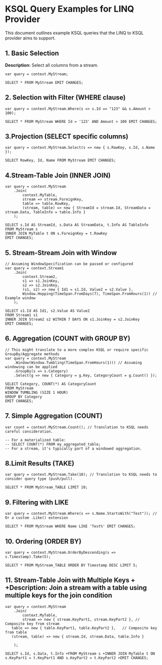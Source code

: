# KSQL Query Examples for LINQ Provider

This document outlines example KSQL queries that the LINQ to KSQL provider aims to support.

## 1. Basic Selection

**Description:** Select all columns from a stream.
```linq
var query = context.MyStream;
```
```ksql
SELECT * FROM MyStream EMIT CHANGES;
```

## 2. Selection with Filter (WHERE clause)
```linq
var query = context.MyStream.Where(s => s.Id == "123" && s.Amount > 100);

```
```ksql
SELECT * FROM MyStream WHERE Id = '123' AND Amount > 100 EMIT CHANGES;

```
##  3.Projection (SELECT specific columns)
```linq
var query = context.MyStream.Select(s => new { s.RowKey, s.Id, s.Name });
```
```ksql
SELECT RowKey, Id, Name FROM MyStream EMIT CHANGES;
```

## 4.Stream-Table Join (INNER JOIN)

```linq
var query = context.MyStream
    .Join(
        context.MyTable,
        stream => stream.ForeignKey,
        table => table.RowKey,
        (stream, table) => new { StreamId = stream.Id, StreamData = stream.Data, TableInfo = table.Info }
    );

```
```ksql
SELECT s.Id AS StreamId, s.Data AS StreamData, t.Info AS TableInfo
FROM MyStream s
INNER JOIN MyTable t ON s.ForeignKey = t.RowKey
EMIT CHANGES;

```

## 5. Stream-Stream Join with Window

```linq
// Assuming WindowSpecification can be passed or configured
var query = context.Stream1
    .Join(
        context.Stream2,
        s1 => s1.JoinKey,
        s2 => s2.JoinKey,
        (s1, s2) => new { Id1 = s1.Id, Value2 = s2.Value },
        Window.Hopping(TimeSpan.FromDays(7), TimeSpan.FromHours(1)) // Example window
    );

```
```ksql
SELECT s1.Id AS Id1, s2.Value AS Value2
FROM Stream1 s1
INNER JOIN Stream2 s2 WITHIN 7 DAYS ON s1.JoinKey = s2.JoinKey
EMIT CHANGES;

```

## 6. Aggregation (COUNT with GROUP BY)

```linq
// This might translate to a more complex KSQL or require specific GroupBy/Aggregate methods
var query = context.MyStream
    .Window(Window.Tumbling(TimeSpan.FromHours(1))) // Assuming windowing can be applied
    .GroupBy(s => s.Category)
    .Select(g => new { Category = g.Key, CategoryCount = g.Count() });

```
```ksql
SELECT Category, COUNT(*) AS CategoryCount
FROM MyStream
WINDOW TUMBLING (SIZE 1 HOUR)
GROUP BY Category
EMIT CHANGES;

```


## 7. Simple Aggregation (COUNT)
```linq
var count = context.MyStream.Count(); // Translation to KSQL needs careful consideration.

```
```ksql
-- For a materialized table:
-- SELECT COUNT(*) FROM my_aggregated_table;
-- For a stream, it's typically part of a windowed aggregation.

```
## 8.Limit Results (TAKE)

```linq
var query = context.MyStream.Take(10); // Translation to KSQL needs to consider query type (push/pull).

```
```ksql
SELECT * FROM MyStream_TABLE LIMIT 10;

```
## 9. Filtering with LIKE

```linq
var query = context.MyStream.Where(s => s.Name.StartsWith("Test")); // Or a custom .Like() extension

```
```ksql
SELECT * FROM MyStream WHERE Name LIKE 'Test%' EMIT CHANGES;

```
## 10. Ordering (ORDER BY)

```linq
var query = context.MyStream.OrderByDescending(s => s.Timestamp).Take(5);

```
```ksql
SELECT * FROM MyStream_TABLE ORDER BY Timestamp DESC LIMIT 5;

```
## 11. Stream-Table Join with Multiple Keys + +Description: Join a stream with a table using multiple keys for the join condition

```linq
var query = context.MyStream
    .Join(
        context.MyTable,
        stream => new { stream.KeyPart1, stream.KeyPart2 }, // Composite key from stream
   table => new { table.KeyPart1, table.KeyPart2 },   // Composite key from table
   (stream, table) => new { stream.Id, stream.Data, table.Info }

    );
```
```ksql
SELECT s.Id, s.Data, t.Info +FROM MyStream s +INNER JOIN MyTable t ON s.KeyPart1 = t.KeyPart1 AND s.KeyPart2 = t.KeyPart2 +EMIT CHANGES;
```

